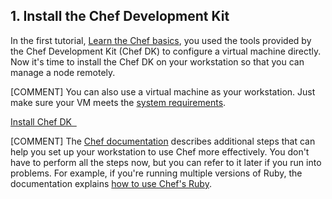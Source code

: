 ## 1. Install the Chef Development Kit

In the first tutorial, [Learn the Chef basics](/tutorials/learn-the-basics/windows/free/), you used the tools provided by the Chef Development Kit (Chef DK) to configure a virtual machine directly. Now it's time to install the Chef DK on your workstation so that you can manage a node remotely.

[COMMENT] You can also use a virtual machine as your workstation. Just make sure your VM meets the [system requirements](https://docs.chef.io/install_dk.html#review-prerequisites).

<a class='accent-button radius cta' href='https://downloads.chef.io/chef-dk/' target='_blank'>Install Chef DK&nbsp;&nbsp;<i class='fa fa-external-link'></i></a>

[COMMENT] The [Chef documentation](https://docs.chef.io/install_dk.html) describes additional steps that can help you set up your workstation to use Chef more effectively. You don't have to perform all the steps now, but you can refer to it later if you run into problems. For example, if you're running multiple versions of Ruby, the documentation explains [how to use Chef's Ruby](https://docs.chef.io/install_dk.html#set-system-ruby).
